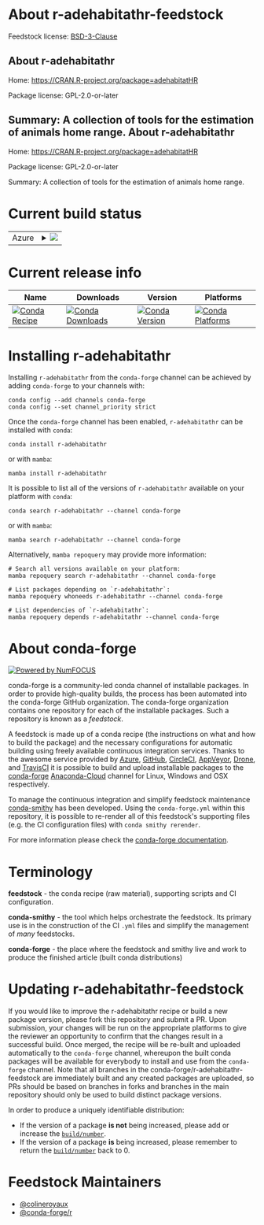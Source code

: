About r-adehabitathr-feedstock
==============================

Feedstock license: [BSD-3-Clause](https://github.com/conda-forge/r-adehabitathr-feedstock/blob/main/LICENSE.txt)

About r-adehabitathr
--------------------

Home: https://CRAN.R-project.org/package=adehabitatHR

Package license: GPL-2.0-or-later

Summary: A collection of tools for the estimation of animals home range.
About r-adehabitathr
--------------------

Home: https://CRAN.R-project.org/package=adehabitatHR

Package license: GPL-2.0-or-later

Summary: A collection of tools for the estimation of animals home range.

Current build status
====================


<table>
    
  <tr>
    <td>Azure</td>
    <td>
      <details>
        <summary>
          <a href="https://dev.azure.com/conda-forge/feedstock-builds/_build/latest?definitionId=12267&branchName=main">
            <img src="https://dev.azure.com/conda-forge/feedstock-builds/_apis/build/status/r-adehabitathr-feedstock?branchName=main">
          </a>
        </summary>
        <table>
          <thead><tr><th>Variant</th><th>Status</th></tr></thead>
          <tbody><tr>
              <td>linux_64_r_base4.1</td>
              <td>
                <a href="https://dev.azure.com/conda-forge/feedstock-builds/_build/latest?definitionId=12267&branchName=main">
                  <img src="https://dev.azure.com/conda-forge/feedstock-builds/_apis/build/status/r-adehabitathr-feedstock?branchName=main&jobName=linux&configuration=linux%20linux_64_r_base4.1" alt="variant">
                </a>
              </td>
            </tr><tr>
              <td>linux_64_r_base4.2</td>
              <td>
                <a href="https://dev.azure.com/conda-forge/feedstock-builds/_build/latest?definitionId=12267&branchName=main">
                  <img src="https://dev.azure.com/conda-forge/feedstock-builds/_apis/build/status/r-adehabitathr-feedstock?branchName=main&jobName=linux&configuration=linux%20linux_64_r_base4.2" alt="variant">
                </a>
              </td>
            </tr><tr>
              <td>osx_64_r_base4.1</td>
              <td>
                <a href="https://dev.azure.com/conda-forge/feedstock-builds/_build/latest?definitionId=12267&branchName=main">
                  <img src="https://dev.azure.com/conda-forge/feedstock-builds/_apis/build/status/r-adehabitathr-feedstock?branchName=main&jobName=osx&configuration=osx%20osx_64_r_base4.1" alt="variant">
                </a>
              </td>
            </tr><tr>
              <td>osx_64_r_base4.2</td>
              <td>
                <a href="https://dev.azure.com/conda-forge/feedstock-builds/_build/latest?definitionId=12267&branchName=main">
                  <img src="https://dev.azure.com/conda-forge/feedstock-builds/_apis/build/status/r-adehabitathr-feedstock?branchName=main&jobName=osx&configuration=osx%20osx_64_r_base4.2" alt="variant">
                </a>
              </td>
            </tr><tr>
              <td>win_64</td>
              <td>
                <a href="https://dev.azure.com/conda-forge/feedstock-builds/_build/latest?definitionId=12267&branchName=main">
                  <img src="https://dev.azure.com/conda-forge/feedstock-builds/_apis/build/status/r-adehabitathr-feedstock?branchName=main&jobName=win&configuration=win%20win_64_" alt="variant">
                </a>
              </td>
            </tr>
          </tbody>
        </table>
      </details>
    </td>
  </tr>
</table>

Current release info
====================

| Name | Downloads | Version | Platforms |
| --- | --- | --- | --- |
| [![Conda Recipe](https://img.shields.io/badge/recipe-r--adehabitathr-green.svg)](https://anaconda.org/conda-forge/r-adehabitathr) | [![Conda Downloads](https://img.shields.io/conda/dn/conda-forge/r-adehabitathr.svg)](https://anaconda.org/conda-forge/r-adehabitathr) | [![Conda Version](https://img.shields.io/conda/vn/conda-forge/r-adehabitathr.svg)](https://anaconda.org/conda-forge/r-adehabitathr) | [![Conda Platforms](https://img.shields.io/conda/pn/conda-forge/r-adehabitathr.svg)](https://anaconda.org/conda-forge/r-adehabitathr) |

Installing r-adehabitathr
=========================

Installing `r-adehabitathr` from the `conda-forge` channel can be achieved by adding `conda-forge` to your channels with:

```
conda config --add channels conda-forge
conda config --set channel_priority strict
```

Once the `conda-forge` channel has been enabled, `r-adehabitathr` can be installed with `conda`:

```
conda install r-adehabitathr
```

or with `mamba`:

```
mamba install r-adehabitathr
```

It is possible to list all of the versions of `r-adehabitathr` available on your platform with `conda`:

```
conda search r-adehabitathr --channel conda-forge
```

or with `mamba`:

```
mamba search r-adehabitathr --channel conda-forge
```

Alternatively, `mamba repoquery` may provide more information:

```
# Search all versions available on your platform:
mamba repoquery search r-adehabitathr --channel conda-forge

# List packages depending on `r-adehabitathr`:
mamba repoquery whoneeds r-adehabitathr --channel conda-forge

# List dependencies of `r-adehabitathr`:
mamba repoquery depends r-adehabitathr --channel conda-forge
```


About conda-forge
=================

[![Powered by
NumFOCUS](https://img.shields.io/badge/powered%20by-NumFOCUS-orange.svg?style=flat&colorA=E1523D&colorB=007D8A)](https://numfocus.org)

conda-forge is a community-led conda channel of installable packages.
In order to provide high-quality builds, the process has been automated into the
conda-forge GitHub organization. The conda-forge organization contains one repository
for each of the installable packages. Such a repository is known as a *feedstock*.

A feedstock is made up of a conda recipe (the instructions on what and how to build
the package) and the necessary configurations for automatic building using freely
available continuous integration services. Thanks to the awesome service provided by
[Azure](https://azure.microsoft.com/en-us/services/devops/), [GitHub](https://github.com/),
[CircleCI](https://circleci.com/), [AppVeyor](https://www.appveyor.com/),
[Drone](https://cloud.drone.io/welcome), and [TravisCI](https://travis-ci.com/)
it is possible to build and upload installable packages to the
[conda-forge](https://anaconda.org/conda-forge) [Anaconda-Cloud](https://anaconda.org/)
channel for Linux, Windows and OSX respectively.

To manage the continuous integration and simplify feedstock maintenance
[conda-smithy](https://github.com/conda-forge/conda-smithy) has been developed.
Using the ``conda-forge.yml`` within this repository, it is possible to re-render all of
this feedstock's supporting files (e.g. the CI configuration files) with ``conda smithy rerender``.

For more information please check the [conda-forge documentation](https://conda-forge.org/docs/).

Terminology
===========

**feedstock** - the conda recipe (raw material), supporting scripts and CI configuration.

**conda-smithy** - the tool which helps orchestrate the feedstock.
                   Its primary use is in the construction of the CI ``.yml`` files
                   and simplify the management of *many* feedstocks.

**conda-forge** - the place where the feedstock and smithy live and work to
                  produce the finished article (built conda distributions)


Updating r-adehabitathr-feedstock
=================================

If you would like to improve the r-adehabitathr recipe or build a new
package version, please fork this repository and submit a PR. Upon submission,
your changes will be run on the appropriate platforms to give the reviewer an
opportunity to confirm that the changes result in a successful build. Once
merged, the recipe will be re-built and uploaded automatically to the
`conda-forge` channel, whereupon the built conda packages will be available for
everybody to install and use from the `conda-forge` channel.
Note that all branches in the conda-forge/r-adehabitathr-feedstock are
immediately built and any created packages are uploaded, so PRs should be based
on branches in forks and branches in the main repository should only be used to
build distinct package versions.

In order to produce a uniquely identifiable distribution:
 * If the version of a package **is not** being increased, please add or increase
   the [``build/number``](https://docs.conda.io/projects/conda-build/en/latest/resources/define-metadata.html#build-number-and-string).
 * If the version of a package **is** being increased, please remember to return
   the [``build/number``](https://docs.conda.io/projects/conda-build/en/latest/resources/define-metadata.html#build-number-and-string)
   back to 0.

Feedstock Maintainers
=====================

* [@colineroyaux](https://github.com/colineroyaux/)
* [@conda-forge/r](https://github.com/conda-forge/r/)

